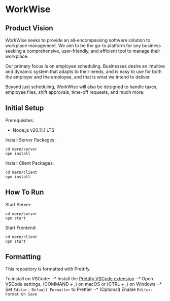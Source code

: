# WorkWise

## Product Vision

WorkWise seeks to provide an all-encompassing software solution to workplace management. We aim to be the go-to platform for any business seeking a comprehensive, user-friendly, and efficient tool to manage their workplace.

Our primary focus is on employee scheduling. Businesses desire an intuitive and dynamic system that adapts to their needs, and is easy to use for both the employer and the employee, and that is what we intend to deliver.

Beyond just scheduling, WorkWise will also be designed to handle taxes, employee files, shift approvals, time-off requests, and much more.

## Initial Setup

Prerequisites:

- Node.js v20.11.1 LTS

Install Server Packages:

```
cd mern/server
npm install
```

Install Client Packages:

```
cd mern/client
npm install
```

## How To Run

Start Server:

```
cd mern/server
npm start
```

Start Frontend:

```
cd mern/client
npm start
```

## Formatting

This repository is formatted with Prettify.

To install on VSCode:
⋅⋅* Install the [Prettify VSCode extension](https://marketplace.visualstudio.com/items?itemName=esbenp.prettier-vscode)
⋅⋅* Open VSCode settings, (COMMAND + ,) on macOS or (CTRL + ,) on Windows
⋅⋅* Set `Editor: Default Formatter` to Prettier
⋅⋅* (Optional) Enable `Editor: Format On Save`
